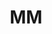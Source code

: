 ---
title: "MM"
url: /ciudad-autonoma-de-buenos-aires/mm-avenida-general-las-heras/
shop: Farben
---